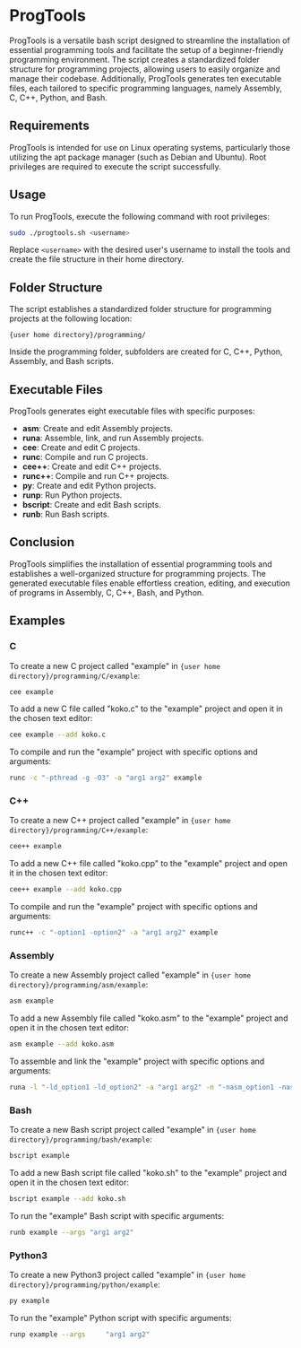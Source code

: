 # ProgTools

ProgTools is a versatile bash script designed to streamline the installation of essential programming tools and facilitate the setup of a beginner-friendly programming environment. The script creates a standardized folder structure for programming projects, allowing users to easily organize and manage their codebase. Additionally, ProgTools generates ten executable files, each tailored to specific programming languages, namely Assembly, C, C++, Python, and Bash.

## Requirements

ProgTools is intended for use on Linux operating systems, particularly those utilizing the apt package manager (such as Debian and Ubuntu). Root privileges are required to execute the script successfully.

## Usage

To run ProgTools, execute the following command with root privileges:

```bash
sudo ./progtools.sh <username>
```

Replace `<username>` with the desired user's username to install the tools and create the file structure in their home directory.

## Folder Structure

The script establishes a standardized folder structure for programming projects at the following location:

```
{user home directory}/programming/
```

Inside the programming folder, subfolders are created for C, C++, Python, Assembly, and Bash scripts.

## Executable Files

ProgTools generates eight executable files with specific purposes:

- **asm**: Create and edit Assembly projects.
- **runa**: Assemble, link, and run Assembly projects.
- **cee**: Create and edit C projects.
- **runc**: Compile and run C projects.
- **cee++**: Create and edit C++ projects.
- **runc++**: Compile and run C++ projects.
- **py**: Create and edit Python projects.
- **runp**: Run Python projects.
- **bscript**: Create and edit Bash scripts.
- **runb**: Run Bash scripts.

## Conclusion

ProgTools simplifies the installation of essential programming tools and establishes a well-organized structure for programming projects. The generated executable files enable effortless creation, editing, and execution of programs in Assembly, C, C++, Bash, and Python.

## Examples

### C

To create a new C project called "example" in `{user home directory}/programming/C/example`:

```bash
cee example
```

To add a new C file called "koko.c" to the "example" project and open it in the chosen text editor:

```bash
cee example --add koko.c
```

To compile and run the "example" project with specific options and arguments:

```bash
runc -c "-pthread -g -O3" -a "arg1 arg2" example
```

### C++

To create a new C++ project called "example" in `{user home directory}/programming/C++/example`:

```bash
cee++ example
```

To add a new C++ file called "koko.cpp" to the "example" project and open it in the chosen text editor:

```bash
cee++ example --add koko.cpp
```

To compile and run the "example" project with specific options and arguments:

```bash
runc++ -c "-option1 -option2" -a "arg1 arg2" example
```

### Assembly

To create a new Assembly project called "example" in `{user home directory}/programming/asm/example`:

```bash
asm example
```

To add a new Assembly file called "koko.asm" to the "example" project and open it in the chosen text editor:

```bash
asm example --add koko.asm
```

To assemble and link the "example" project with specific options and arguments:

```bash
runa -l "-ld_option1 -ld_option2" -a "arg1 arg2" -n "-nasm_option1 -nasm_option2"  example
```

### Bash

To create a new Bash script project called "example" in `{user home directory}/programming/bash/example`:

```bash
bscript example
```

To add a new Bash script file called "koko.sh" to the "example" project and open it in the chosen text editor:

```bash
bscript example --add koko.sh
```

To run the "example" Bash script with specific arguments:

```bash
runb example --args "arg1 arg2"
```

### Python3

To create a new Python3 project called "example" in `{user home directory}/programming/python/example`:

```bash
py example
```

To run the "example" Python script with specific arguments:

```bash
runp example --args 	"arg1 arg2"
```
